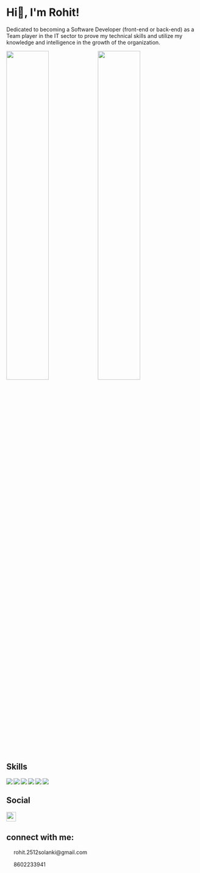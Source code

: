 # Hi👋, I'm Rohit! 

Dedicated to becoming a Software Developer (front-end or back-end) as a Team player in the IT sector to prove my technical skills and utilize my knowledge and intelligence in the growth of the organization.

<img align="left" width="47%" src="https://github-readme-stats.vercel.app/api?username=Rohits2512&hide=contribs,prs"/>




<img  width="47%" src="https://github-readme-stats.vercel.app/api/top-langs/?username=Rohit2512&layout=compact)](https://github.com/anuraghazra/github-readme-stats"/>

## Skills
<img align="left" src="https://img.shields.io/badge/javascript-%23323330.svg?style=for-the-badge&logo=javascript&logoColor=%23F7DF1E"/>

<img  align="left" src="https://img.shields.io/badge/react-%2320232a.svg?style=for-the-badge&logo=react&logoColor=%2361DAFB"/>

<img align="left" src="https://img.shields.io/badge/html5-%23E34F26.svg?style=for-the-badge&logo=html5&logoColor=white"/>

<img align="left" src="https://img.shields.io/badge/css3-%231572B6.svg?style=for-the-badge&logo=css3&logoColor=white"/>

<img align="left" src="https://img.shields.io/badge/java-%23ED8B00.svg?style=for-the-badge&logo=java&logoColor=white"/>

<img src="https://img.shields.io/badge/mysql-%2300f.svg?style=for-the-badge&logo=mysql&logoColor=white"/>

## Social 
<a href="https://www.linkedin.com/in/rohit-solanki-44b3561b7/">
<img width="25px" height="25px" src="https://cdn-icons-png.flaticon.com/512/174/174857.png"/>
</a>

## connect with me:

<div><img width="15px" height="15px" src="https://encrypted-tbn0.gstatic.com/images?q=tbn:ANd9GcQbkpZg-xIVCBf_H149Hdl_hdN4QBb42EtZnA&usqp=CAU"/>  rohit.2512solanki@gmail.com<p></P></div>
<div><img width="15px" height="15px" src="https://png.pngtree.com/png-vector/20191011/ourmid/pngtree-phone-icon-png-image_1817554.jpg"/>  8602233941<p></P></div>



